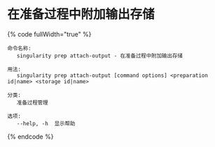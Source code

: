 # 在准备过程中附加输出存储

{% code fullWidth="true" %}
```
命令名称:
   singularity prep attach-output - 在准备过程中附加输出存储

用法:
   singularity prep attach-output [command options] <preparation id|name> <storage id|name>

分类:
   准备过程管理

选项:
   --help, -h  显示帮助
```
{% endcode %}